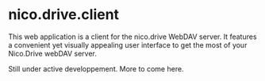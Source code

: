 # nico.drive.client

This web application is a client for the nico.drive WebDAV server.
It features a convenient yet visually appealing user interface to get the most of your Nico.Drive webDAV server.

Still under active developpement. More to come here.